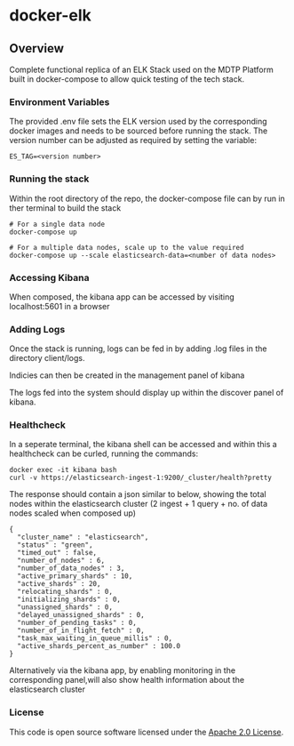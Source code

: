 
# docker-elk

## Overview
Complete functional replica of an ELK Stack used on the MDTP Platform built in docker-compose to allow quick testing of the tech stack.

### Environment Variables
The provided .env file sets the ELK version used by the corresponding docker images and needs to be sourced before running the stack. The version number can be adjusted as required by setting the variable:

```
ES_TAG=<version number>
```
### Running the stack
Within the root directory of the repo, the docker-compose file can by run in ther terminal to build the stack 
```
# For a single data node 
docker-compose up

# For a multiple data nodes, scale up to the value required
docker-compose up --scale elasticsearch-data=<number of data nodes>
```
### Accessing Kibana
When composed, the kibana app can be accessed by visiting localhost:5601 in a browser

### Adding Logs
Once the stack is running, logs can be fed in by adding .log files in the directory client/logs.

Indicies can then be created in the management panel of kibana

The logs fed into the system should display up within the discover panel of kibana.

### Healthcheck
In a seperate terminal, the kibana shell can be accessed and within this a healthcheck can be curled, running the commands:
```
docker exec -it kibana bash
curl -v https://elasticsearch-ingest-1:9200/_cluster/health?pretty
```

The response should contain a json similar to below, showing the total nodes within the elasticsearch cluster (2 ingest + 1 query + no. of data nodes scaled when composed up)
```
{
  "cluster_name" : "elasticsearch",
  "status" : "green",
  "timed_out" : false,
  "number_of_nodes" : 6,
  "number_of_data_nodes" : 3,
  "active_primary_shards" : 10,
  "active_shards" : 20,
  "relocating_shards" : 0,
  "initializing_shards" : 0,
  "unassigned_shards" : 0,
  "delayed_unassigned_shards" : 0,
  "number_of_pending_tasks" : 0,
  "number_of_in_flight_fetch" : 0,
  "task_max_waiting_in_queue_millis" : 0,
  "active_shards_percent_as_number" : 100.0
}
```

Alternatively via the kibana app, by enabling monitoring in the corresponding panel,will also show health information about the elasticsearch cluster

### License
This code is open source software licensed under the [Apache 2.0 License]("http://www.apache.org/licenses/LICENSE-2.0.html").
